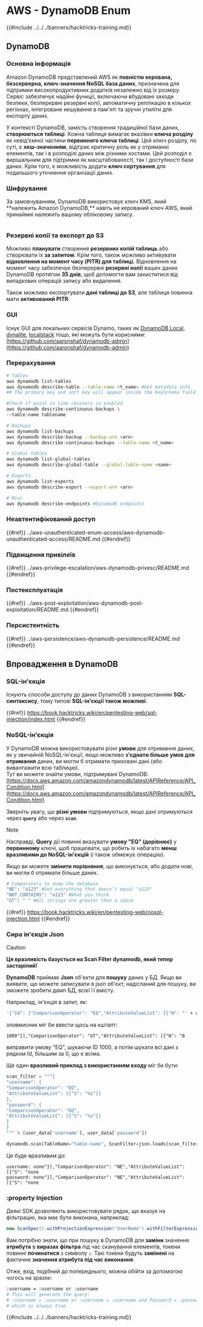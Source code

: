 # AWS - DynamoDB Enum

{{#include ../../../banners/hacktricks-training.md}}

## DynamoDB

### Основна інформація

Amazon DynamoDB представлений AWS як **повністю керована, безсерверна, ключ-значення NoSQL база даних**, призначена для підтримки високопродуктивних додатків незалежно від їх розміру. Сервіс забезпечує надійні функції, включаючи вбудовані заходи безпеки, безперервні резервні копії, автоматичну реплікацію в кількох регіонах, інтегроване кешування в пам'яті та зручні утиліти для експорту даних.

У контексті DynamoDB, замість створення традиційної бази даних, **створюються таблиці**. Кожна таблиця вимагає вказівки **ключа розділу** як невід'ємної частини **первинного ключа таблиці**. Цей ключ розділу, по суті, є **хеш-значенням**, відіграє критичну роль як у отриманні елементів, так і в розподілі даних між різними хостами. Цей розподіл є вирішальним для підтримки як масштабованості, так і доступності бази даних. Крім того, є можливість додати **ключ сортування** для подальшого уточнення організації даних.

### Шифрування

За замовчуванням, DynamoDB використовує ключ KMS, який \*\*належить Amazon DynamoDB,\*\* навіть не керований ключ AWS, який принаймні належить вашому обліковому запису.

<figure><img src="https://lh4.googleusercontent.com/JjtNS7aA-_GRMgZb4v93jWEQJi6DQdUPq0FEpzZPdeyCeNoG05p0NJiV9Zs-ULs_-Tfjmx0W1ZgsE2Ui2ljo7D-1a87Xny-gpLVQO0XmXdFoph9ci1RepbVNwaCe9oPruEZSEDxGTxF5dIv6pW1WpT6kWA=s2048" alt=""><figcaption></figcaption></figure>

### Резервні копії та експорт до S3

Можливо **планувати** створення **резервних копій таблиць** або створювати їх **за запитом**. Крім того, також можливо активувати **відновлення на момент часу (PITR) для таблиці.** Відновлення на момент часу забезпечує безперервні **резервні копії** ваших даних DynamoDB протягом **35 днів**, щоб допомогти вам захиститися від випадкових операцій запису або видалення.

Також можливо експортувати **дані таблиці до S3**, але таблиця повинна мати **активований PITR**.

### GUI

Існує GUI для локальних сервісів Dynamo, таких як [DynamoDB Local](https://aws.amazon.com/blogs/aws/dynamodb-local-for-desktop-development/), [dynalite](https://github.com/mhart/dynalite), [localstack](https://github.com/localstack/localstack) тощо, які можуть бути корисними: [https://github.com/aaronshaf/dynamodb-admin](https://github.com/aaronshaf/dynamodb-admin)

### Перерахування
```bash
# Tables
aws dynamodb list-tables
aws dynamodb describe-table --table-name <t_name> #Get metadata info
## The primary key and sort key will appear inside the KeySchema field

#Check if point in time recovery is enabled
aws dynamodb describe-continuous-backups \
--table-name tablename

# Backups
aws dynamodb list-backups
aws dynamodb describe-backup --backup-arn <arn>
aws dynamodb describe-continuous-backups --table-name <t_name>

# Global tables
aws dynamodb list-global-tables
aws dynamodb describe-global-table --global-table-name <name>

# Exports
aws dynamodb list-exports
aws dynamodb describe-export --export-arn <arn>

# Misc
aws dynamodb describe-endpoints #Dynamodb endpoints
```
### Неавтентифікований доступ

{{#ref}}
../aws-unauthenticated-enum-access/aws-dynamodb-unauthenticated-access/README.md
{{#endref}}

### Підвищення привілеїв

{{#ref}}
../aws-privilege-escalation/aws-dynamodb-privesc/README.md
{{#endref}}

### Постексплуатація

{{#ref}}
../aws-post-exploitation/aws-dynamodb-post-exploitation/README.md
{{#endref}}

### Персистентність

{{#ref}}
../aws-persistence/aws-dynamodb-persistence/README.md
{{#endref}}

## Впровадження в DynamoDB

### SQL-ін'єкція

Існують способи доступу до даних DynamoDB з використанням **SQL-синтаксису**, тому типові **SQL-ін'єкції також можливі**.

{{#ref}}
https://book.hacktricks.wiki/en/pentesting-web/sql-injection/index.html
{{#endref}}

### NoSQL-ін'єкція

У DynamoDB можна використовувати різні **умови** для отримання даних, як у звичайній NoSQL-ін'єкції, якщо можливо **з'єднати більше умов для отримання** даних, ви могли б отримати приховані дані (або вивантажити всю таблицю).\
Тут ви можете знайти умови, підтримувані DynamoDB: [https://docs.aws.amazon.com/amazondynamodb/latest/APIReference/API_Condition.html](https://docs.aws.amazon.com/amazondynamodb/latest/APIReference/API_Condition.html)

Зверніть увагу, що **різні умови** підтримуються, якщо дані отримуються через **`query`** або через **`scan`**.

> [!NOTE]
> Насправді, **Query** дії повинні вказувати **умову "EQ" (дорівнює)** у **первинному** ключі, щоб працювати, що робить їх набагато **менш вразливими до NoSQL-ін'єкцій** (і також обмежує операцію).

Якщо ви можете **змінити порівняння**, що виконується, або додати нові, ви могли б отримати більше даних.
```bash
# Comparators to dump the database
"NE": "a123" #Get everything that doesn't equal "a123"
"NOT_CONTAINS": "a123" #What you think
"GT": " " #All strings are greater than a space
```
{{#ref}}
https://book.hacktricks.wiki/en/pentesting-web/nosql-injection.html
{{#endref}}

### Сира ін'єкція Json

> [!CAUTION]
> **Ця вразливість базується на Scan Filter dynamodb, який тепер застарілий!**

**DynamoDB** приймає **Json** об'єкти для **пошуку** даних у БД. Якщо ви виявите, що можете записувати в json об'єкт, надісланий для пошуку, ви зможете зробити дамп БД, всієї її вмісту.

Наприклад, ін'єкція в запит, як:
```bash
'{"Id": {"ComparisonOperator": "EQ","AttributeValueList": [{"N": "' + user_input + '"}]}}'
```
зловмисник міг би ввести щось на кшталт:

`1000"}],"ComparisonOperator": "GT","AttributeValueList": [{"N": "0`

виправити умову "EQ", шукаючи ID 1000, а потім шукати всі дані з рядком Id, більшим за 0, що є всіма.

Ще один **вразливий приклад з використанням входу** міг би бути:
```python
scan_filter = """{
"username": {
"ComparisonOperator": "EQ",
"AttributeValueList": [{"S": "%s"}]
},
"password": {
"ComparisonOperator": "EQ",
"AttributeValueList": [{"S": "%s"}]
}
}
""" % (user_data['username'], user_data['password'])

dynamodb.scan(TableName="table-name", ScanFilter=json.loads(scan_filter))
```
Це буде вразливим до:
```
username: none"}],"ComparisonOperator": "NE","AttributeValueList": [{"S": "none
password: none"}],"ComparisonOperator": "NE","AttributeValueList": [{"S": "none
```
### :property Injection

Деякі SDK дозволяють використовувати рядок, що вказує на фільтрацію, яка має бути виконана, наприклад:
```java
new ScanSpec().withProjectionExpression("UserName").withFilterExpression(user_input+" = :username and Password = :password").withValueMap(valueMap)
```
Вам потрібно знати, що при пошуку в DynamoDB для **заміни** значення **атрибута** в **виразах фільтра** під час сканування елементів, токени повинні **починатися** з символу **`:`**. Такі токени будуть **замінені** на фактичне **значення атрибута під час виконання**.

Отже, вхід, подібний до попереднього, можна обійти за допомогою чогось на зразок:
```bash
:username = :username or :username
# This will generate the query:
# :username = :username or :username = :username and Password = :password
# which is always true
```
{{#include ../../../banners/hacktricks-training.md}}
